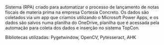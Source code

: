 Sistema (RPA) criado para automatizar o processo de lançamento de notas fiscais de materia prima na empresa Cortesia Concreto.
Os dados são coletados via um app que criamos utilizando o Microsoft Power Apps, e os dados são salvos numa planilha do OneDrive, planilha que é acessada pela automação para coleta dos dados e inserção no sistema TopCon. 

Bibliotecas utilizadas:
Pygetwindow, OpenCV, Pytesseract, AHK
